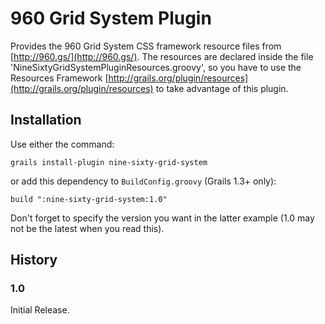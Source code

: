# 960 Grid System Plugin

Provides the 960 Grid System CSS framework resource files from [http://960.gs/](http://960.gs/). The resources are
declared inside the file 'NineSixtyGridSystemPluginResources.groovy', so you have to use the Resources Framework
[http://grails.org/plugin/resources](http://grails.org/plugin/resources) to take advantage of this plugin.

## Installation

Use either the command:

    grails install-plugin nine-sixty-grid-system

or add this dependency to `BuildConfig.groovy` (Grails 1.3+ only):

    build ":nine-sixty-grid-system:1.0"

Don't forget to specify the version you want in the latter example (1.0 may not be the latest when you read
this).

## History

### 1.0
Initial Release.
